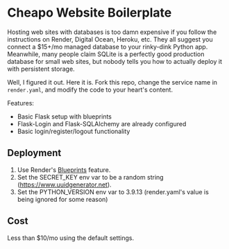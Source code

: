 # Cheapo Website Boilerplate

Hosting web sites with databases is too damn expensive if you follow the instructions on Render, Digital Ocean, Heroku, etc. They all suggest you connect a $15+/mo managed database to your rinky-dink Python app. Meanwhile, many people claim SQLite is a perfectly good production database for small web sites, but nobody tells you how to actually deploy it with persistent storage.

Well, I figured it out. Here it is. Fork this repo, change the service name in `render.yaml`, and modify the code to your heart's content.

Features:

- Basic Flask setup with blueprints
- Flask-Login and Flask-SQLAlchemy are already configured
- Basic login/register/logout functionality

## Deployment

1. Use Render's [Blueprints](https://dashboard.render.com/blueprints) feature.
2. Set the SECRET_KEY env var to be a random string (https://www.uuidgenerator.net).
3. Set the PYTHON_VERSION env var to 3.9.13 (render.yaml's value is being ignored for some reason)

## Cost

Less than $10/mo using the default settings.
